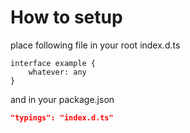 # How to setup 

place following file in your root
index.d.ts
```
interface example {
    whatever: any
}
```

and in your package.json 
```json
"typings": "index.d.ts"
```
